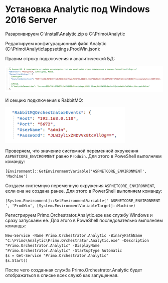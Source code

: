 # Установка Analytic под Windows 2016 Server

Разархивируем C:\Install\Analytic.zip в C:\Primo\Analytic

Редактируем конфигурационный файл Analytic (C:\Primo\Analytic\appsettings.ProdWin.json):

Правим строку подключения к аналитической БД:

![](../../../../orchestrator-new/resources/install/windows/additional-components-win/analytic-1.PNG)

И секцию подключения к RabbitMQ:

![](../../../../orchestrator-new/resources/install/windows/additional-components-win/analytic-2.PNG)

Проверяем, что значение системной переменной окружения `ASPNETCORE_ENVIRONMENT` равно `ProdWin`. Для этого в PoweShell выполняем команду:
```
[Environment]::GetEnvironmentVariable('ASPNETCORE_ENVIRONMENT', 'Machine')
```
Создаем системную переменную окружения `ASPNETCORE_ENVIRONMENT`, если она не создана ранее. Для этого в PowerShell выполняем команду:
```
[System.Environment]::SetEnvironmentVariable(' ASPNETCORE_ENVIRONMENT ', 'ProdWin', [System.EnvironmentVariableTarget]::Machine)
```
Регистрируем Primo.Orchestrator.Analytic.exe как службу Windows и сразу запускаем её. Для этого в PoweShell последовательно выполняем команды:
```
New-Service -Name Primo.Orchestrator.Analytic -BinaryPathName "C:\Primo\Analytic\Primo.Orchestrator.Analytic.exe" -Description "Primo.Orchestrator.Analytic" -DisplayName "Primo.Orchestrator.Analytic" -StartupType Automatic 
$s = Get-Service "Primo.Orchestrator.Analytic"
$s.Start()
```
После чего созданная служба Primo.Orchestrator.Analytic будет отображаться в списке всех служб как запущенная.

